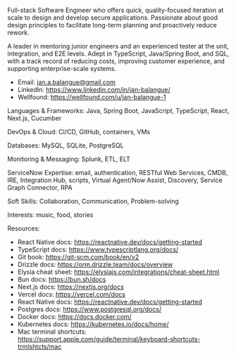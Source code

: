 Full-stack Software Engineer who offers quick, quality-focused iteration at scale to design and develop secure applications. Passionate about good design principles to facilitate long-term planning and proactively reduce rework. 

A leader in mentoring junior engineers and an experienced tester at the unit, integration, and E2E levels. Adept in TypeScript, Java/Spring Boot, and SQL, with a track record of reducing costs, improving customer experience, and supporting enterprise-scale systems.

* Email: <jan.a.balangue@gmail.com>
* LinkedIn: <https://www.linkedin.com/in/jan-balangue/>
* Wellfound: <https://wellfound.com/u/jan-balangue-1>

Languages & Frameworks: Java, Spring Boot, JavaScript, TypeScript, React, Next.js, Cucumber

DevOps & Cloud: CI/CD, GitHub, containers, VMs

Databases: MySQL, SQLite, PostgreSQL

Monitoring & Messaging: Splunk, ETL, ELT

ServiceNow Expertise: email, authentication, RESTful Web Services, CMDB, IRE, Integration Hub, scripts, Virtual Agent/Now Assist, Discovery, Service Graph Connector, RPA

Soft Skills: Collaboration, Communication, Problem-solving

Interests: music, food, stories

Resources:
- React Native docs: https://reactnative.dev/docs/getting-started
- TypeScript docs: https://www.typescriptlang.org/docs/
- Git book: https://git-scm.com/book/en/v2
- Drizzle docs: https://orm.drizzle.team/docs/overview
- Elysia cheat sheet: https://elysiajs.com/integrations/cheat-sheet.html
- Bun docs: https://bun.sh/docs
- Next.js docs: https://nextjs.org/docs
- Vercel docs: https://vercel.com/docs
- React Native docs: https://reactnative.dev/docs/getting-started
- Postgres docs: https://www.postgresql.org/docs/
- Docker docs: https://docs.docker.com/
- Kubernetes docs: https://kubernetes.io/docs/home/
- Mac terminal shortcuts: https://support.apple.com/guide/terminal/keyboard-shortcuts-trmlshtcts/mac
